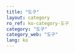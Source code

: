 ```yaml
---
title: "도구"
layout: category
ro_ref: ko-category-도구
category: "도구"
category_web: "도구"
lang: ko
---
```


